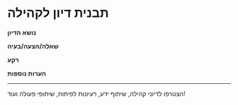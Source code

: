 # תבנית דיון לקהילה

**נושא הדיון**

**שאלה/הצעה/בעיה**

**רקע**

**הערות נוספות**

---
הצטרפו לדיוני קהילה, שיתוף ידע, רעיונות לפיתוח, שיתופי פעולה ועוד!
